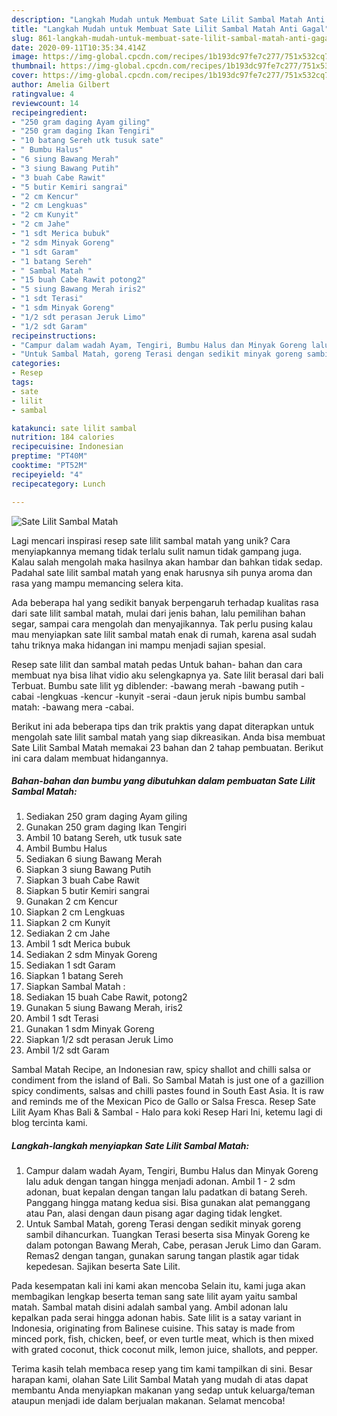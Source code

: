 ```yaml
---
description: "Langkah Mudah untuk Membuat Sate Lilit Sambal Matah Anti Gagal"
title: "Langkah Mudah untuk Membuat Sate Lilit Sambal Matah Anti Gagal"
slug: 861-langkah-mudah-untuk-membuat-sate-lilit-sambal-matah-anti-gagal
date: 2020-09-11T10:35:34.414Z
image: https://img-global.cpcdn.com/recipes/1b193dc97fe7c277/751x532cq70/sate-lilit-sambal-matah-foto-resep-utama.jpg
thumbnail: https://img-global.cpcdn.com/recipes/1b193dc97fe7c277/751x532cq70/sate-lilit-sambal-matah-foto-resep-utama.jpg
cover: https://img-global.cpcdn.com/recipes/1b193dc97fe7c277/751x532cq70/sate-lilit-sambal-matah-foto-resep-utama.jpg
author: Amelia Gilbert
ratingvalue: 4
reviewcount: 14
recipeingredient:
- "250 gram daging Ayam giling"
- "250 gram daging Ikan Tengiri"
- "10 batang Sereh utk tusuk sate"
- " Bumbu Halus"
- "6 siung Bawang Merah"
- "3 siung Bawang Putih"
- "3 buah Cabe Rawit"
- "5 butir Kemiri sangrai"
- "2 cm Kencur"
- "2 cm Lengkuas"
- "2 cm Kunyit"
- "2 cm Jahe"
- "1 sdt Merica bubuk"
- "2 sdm Minyak Goreng"
- "1 sdt Garam"
- "1 batang Sereh"
- " Sambal Matah "
- "15 buah Cabe Rawit potong2"
- "5 siung Bawang Merah iris2"
- "1 sdt Terasi"
- "1 sdm Minyak Goreng"
- "1/2 sdt perasan Jeruk Limo"
- "1/2 sdt Garam"
recipeinstructions:
- "Campur dalam wadah Ayam, Tengiri, Bumbu Halus dan Minyak Goreng lalu aduk dengan tangan hingga menjadi adonan. Ambil 1 - 2 sdm adonan, buat kepalan dengan tangan lalu padatkan di batang Sereh. Panggang hingga matang kedua sisi. Bisa gunakan alat pemanggang atau Pan, alasi dengan daun pisang agar daging tidak lengket."
- "Untuk Sambal Matah, goreng Terasi dengan sedikit minyak goreng sambil dihancurkan. Tuangkan Terasi beserta sisa Minyak Goreng ke dalam potongan Bawang Merah, Cabe, perasan Jeruk Limo dan Garam. Remas2 dengan tangan, gunakan sarung tangan plastik agar tidak kepedesan. Sajikan beserta Sate Lilit."
categories:
- Resep
tags:
- sate
- lilit
- sambal

katakunci: sate lilit sambal 
nutrition: 184 calories
recipecuisine: Indonesian
preptime: "PT40M"
cooktime: "PT52M"
recipeyield: "4"
recipecategory: Lunch

---
```



![Sate Lilit Sambal Matah](https://img-global.cpcdn.com/recipes/1b193dc97fe7c277/751x532cq70/sate-lilit-sambal-matah-foto-resep-utama.jpg)

Lagi mencari inspirasi resep sate lilit sambal matah yang unik? Cara menyiapkannya memang tidak terlalu sulit namun tidak gampang juga. Kalau salah mengolah maka hasilnya akan hambar dan bahkan tidak sedap. Padahal sate lilit sambal matah yang enak harusnya sih punya aroma dan rasa yang mampu memancing selera kita.

Ada beberapa hal yang sedikit banyak berpengaruh terhadap kualitas rasa dari sate lilit sambal matah, mulai dari jenis bahan, lalu pemilihan bahan segar, sampai cara mengolah dan menyajikannya. Tak perlu pusing kalau mau menyiapkan sate lilit sambal matah enak di rumah, karena asal sudah tahu triknya maka hidangan ini mampu menjadi sajian spesial.

Resep sate lilit dan sambal matah pedas Untuk bahan- bahan dan cara membuat nya bisa lihat vidio aku selengkapnya ya. Sate lilit berasal dari bali Terbuat. Bumbu sate lilit yg diblender: -bawang merah -bawang putih -cabai -lengkuas -kencur -kunyit -serai -daun jeruk nipis bumbu sambal matah: -bawang mera -cabai.


Berikut ini ada beberapa tips dan trik praktis yang dapat diterapkan untuk mengolah sate lilit sambal matah yang siap dikreasikan. Anda bisa membuat Sate Lilit Sambal Matah memakai 23 bahan dan 2 tahap pembuatan. Berikut ini cara dalam membuat hidangannya.

<!--inarticleads1-->

##### Bahan-bahan dan bumbu yang dibutuhkan dalam pembuatan Sate Lilit Sambal Matah:

1. Sediakan 250 gram daging Ayam giling
1. Gunakan 250 gram daging Ikan Tengiri
1. Ambil 10 batang Sereh, utk tusuk sate
1. Ambil  Bumbu Halus
1. Sediakan 6 siung Bawang Merah
1. Siapkan 3 siung Bawang Putih
1. Siapkan 3 buah Cabe Rawit
1. Siapkan 5 butir Kemiri sangrai
1. Gunakan 2 cm Kencur
1. Siapkan 2 cm Lengkuas
1. Siapkan 2 cm Kunyit
1. Sediakan 2 cm Jahe
1. Ambil 1 sdt Merica bubuk
1. Sediakan 2 sdm Minyak Goreng
1. Sediakan 1 sdt Garam
1. Siapkan 1 batang Sereh
1. Siapkan  Sambal Matah :
1. Sediakan 15 buah Cabe Rawit, potong2
1. Gunakan 5 siung Bawang Merah, iris2
1. Ambil 1 sdt Terasi
1. Gunakan 1 sdm Minyak Goreng
1. Siapkan 1/2 sdt perasan Jeruk Limo
1. Ambil 1/2 sdt Garam


Sambal Matah Recipe, an Indonesian raw, spicy shallot and chilli salsa or condiment from the island of Bali. So Sambal Matah is just one of a gazillion spicy condiments, salsas and chilli pastes found in South East Asia. It is raw and reminds me of the Mexican Pico de Gallo or Salsa Fresca. Resep Sate Lilit Ayam Khas Bali &amp; Sambal - Halo para koki Resep Hari Ini, ketemu lagi di blog tercinta kami. 

<!--inarticleads2-->

##### Langkah-langkah menyiapkan Sate Lilit Sambal Matah:

1. Campur dalam wadah Ayam, Tengiri, Bumbu Halus dan Minyak Goreng lalu aduk dengan tangan hingga menjadi adonan. Ambil 1 - 2 sdm adonan, buat kepalan dengan tangan lalu padatkan di batang Sereh. Panggang hingga matang kedua sisi. Bisa gunakan alat pemanggang atau Pan, alasi dengan daun pisang agar daging tidak lengket.
1. Untuk Sambal Matah, goreng Terasi dengan sedikit minyak goreng sambil dihancurkan. Tuangkan Terasi beserta sisa Minyak Goreng ke dalam potongan Bawang Merah, Cabe, perasan Jeruk Limo dan Garam. Remas2 dengan tangan, gunakan sarung tangan plastik agar tidak kepedesan. Sajikan beserta Sate Lilit.


Pada kesempatan kali ini kami akan mencoba Selain itu, kami juga akan membagikan lengkap beserta teman sang sate lilit ayam yaitu sambal matah. Sambal matah disini adalah sambal yang. Ambil adonan lalu kepalkan pada serai hingga adonan habis. Sate lilit is a satay variant in Indonesia, originating from Balinese cuisine. This satay is made from minced pork, fish, chicken, beef, or even turtle meat, which is then mixed with grated coconut, thick coconut milk, lemon juice, shallots, and pepper. 

Terima kasih telah membaca resep yang tim kami tampilkan di sini. Besar harapan kami, olahan Sate Lilit Sambal Matah yang mudah di atas dapat membantu Anda menyiapkan makanan yang sedap untuk keluarga/teman ataupun menjadi ide dalam berjualan makanan. Selamat mencoba!
